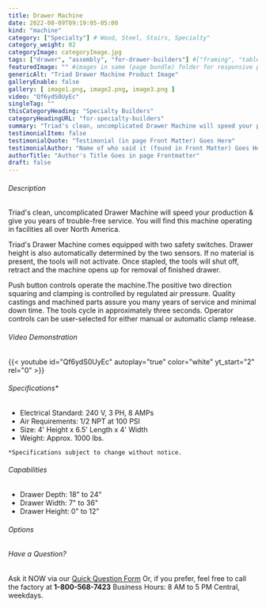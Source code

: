 ```yaml
---
title: Drawer Machine
date: 2022-08-09T09:19:05-05:00
kind: "machine"
category: ["Specialty"] # Wood, Steel, Stairs, Specialty"
category_weight: 02
categoryImage: categoryImage.jpg
tags: ["drawer", "assembly", "for-drawer-builders"] #["framing", "table", "mobile", "stick-builder" "shed-builder"]
featuredImage: "" #images in same (page bundle) folder for responsive processing
genericAlt: "Triad Drawer Machine Product Image"
galleryEnable: false
gallery: [ image1.png, image2.png, image3.png ]
video: "Qf6ydS0UyEc"
singleTag: ""
thisCategoryHeading: "Specialty Builders"
categoryHeadingURL: "for-specialty-builders"
summary: "Triad's clean, uncomplicated Drawer Machine will speed your production & give you years of trouble-free service."
testimonialItem: false
testimonialQuote: "Testimonial (in page Front Matter) Goes Here"
testimonialAuthor: "Name of who said it (found in Front Matter) Goes Here"
authorTitle: "Author's Title Goes in page Frontmatter"
draft: false
---
```


###### Description
Triad's clean, uncomplicated Drawer Machine will speed your production & give you years of trouble-free service. You will find this machine operating in facilities all over North America.

Triad's Drawer Machine comes equipped with two safety switches. Drawer height is also automatically determined by the two sensors. If no material is present, the tools will not activate. Once stapled, the tools will shut off, retract and the machine opens up for removal of finished drawer. 

Push button controls operate the machine.The positive two direction squaring and clamping is controlled by regulated air pressure. Quality castings and machined parts assure you many years of service and minimal down time. The tools cycle in approximately three seconds. Operator controls can be user-selected for either manual or automatic clamp release.

###### Video Demonstration

{{< youtube id="Qf6ydS0UyEc" autoplay="true" color="white" yt_start="2" rel="0" >}}

###### Specifications*

* Electrical Standard: 240 V, 3 PH, 8 AMPs
* Air Requirements: 1/2 NPT at 100 PSI
* Size: 4' Height x 6.5' Length x 4' Width
* Weight: Approx. 1000 lbs.

`*Specifications subject to change without notice.`

###### Capabilities

* Drawer Depth: 18" to 24"
* Drawer Width: 7" to 36"
* Drawer Height: 0" to 12"

###### Options

###### Have a Question?

Ask it NOW via our [Quick Question Form](#qq)
Or, if you prefer, feel free to call the factory at **1-800-568-7423** Business Hours: 8 AM to 5 PM Central, weekdays.
